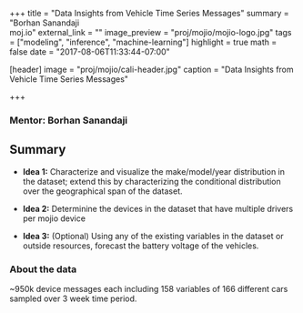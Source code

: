 +++
title = "Data Insights from Vehicle Time Series Messages"
summary = "Borhan Sanandaji<br />moj.io"
external_link = ""
image_preview = "proj/mojio/mojio-logo.jpg"
tags = ["modeling", "inference", "machine-learning"]
highlight = true
math = false
date = "2017-08-06T11:33:44-07:00"

[header]
  image = "proj/mojio/cali-header.jpg"
  caption = "Data Insights from Vehicle Time Series Messages"

+++

### Mentor: Borhan Sanandaji

## Summary

* **Idea 1:** Characterize and visualize the make/model/year distribution in the dataset; extend this by characterizing the conditional distribution over the geographical span of the dataset.

* **Idea 2:** Determinine the devices in the dataset that have multiple drivers per mojio device

* **Idea 3:** (Optional) Using any of the existing variables in the dataset or outside resources, forecast the battery voltage of the vehicles. 

### About the data

~950k device messages each including 158 variables of 166 different cars sampled over 3 week time period.
